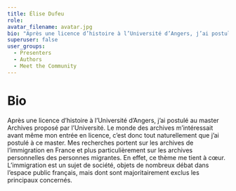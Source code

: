 ```yaml
---
title: Élise Dufeu
role: 
avatar_filename: avatar.jpg
bio: "Après une licence d’histoire à l’Université d’Angers, j’ai postulé au master Archives proposé par l’Université. Le monde des archives m’intéressait avant même mon entrée en licence, c’est donc tout naturellement que j’ai postulé à ce master. Mes recherches portent sur les archives de l’immigration en France et plus particulièrement sur les archives personnelles des personnes migrantes. En effet, ce thème me tient à cœur. L’immigration est un sujet de société, objets de nombreux débat dans l’espace public français, mais dont sont majoritairement exclus les principaux concernés."
superuser: false
user_groups:
  - Presenters
  - Authors
  - Meet the Community
---
```


# Bio

Après une licence d’histoire à l’Université d’Angers, j’ai postulé au master Archives proposé par l’Université. Le monde des archives m’intéressait avant même mon entrée en licence, c’est donc tout naturellement que j’ai postulé à ce master. Mes recherches portent sur les archives de l’immigration en France et plus particulièrement sur les archives personnelles des personnes migrantes. En effet, ce thème me tient à cœur. L’immigration est un sujet de société, objets de nombreux débat dans l’espace public français, mais dont sont majoritairement exclus les principaux concernés.

